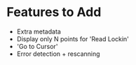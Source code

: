 # Features to Add
- Extra metadata
- Display only N points for 'Read Lockin' 
- 'Go to Cursor'
- Error detection + rescanning  

